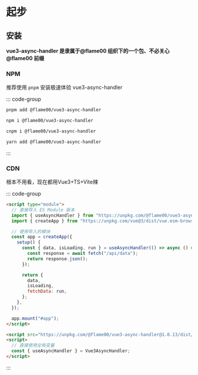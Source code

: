 # 起步

## 安装

**vue3-async-handler 是隶属于@flame00 组织下的一个包、不必关心@flame00 前缀**

### NPM

推荐使用 `pnpm` 安装极速体验 vue3-async-handler

::: code-group

```sh [pnpm]
pnpm add @flame00/vue3-async-handler
```

```sh [npm]
npm i @flame00/vue3-async-handler
```

```sh [cnpm]
cnpm i @flame00/vue3-async-handler
```

```sh [yarn]
yarn add @flame00/vue3-async-handler
```

:::

### CDN

根本不用看，现在都用Vue3+TS+Vite辣

::: code-group

```html [ES Module]
<script type="module">
  // 直接导入 ES Module 版本
  import { useAsyncHandler } from "https://unpkg.com/@flame00/vue3-async-handler@1.0.13/dist/vue3-async-handler.es.js";
  import { createApp } from "https://unpkg.com/vue@3/dist/vue.esm-browser.js";

  // 使用导入的模块
  const app = createApp({
    setup() {
      const { data, isLoading, run } = useAsyncHandler(() => async () => {
        const response = await fetch("/api/data");
        return response.json();
      });

      return {
        data,
        isLoading,
        fetchData: run,
      };
    },
  });

  app.mount("#app");
</script>
```

```html [浏览器全局变量方式]
<script src="https://unpkg.com/@flame00/vue3-async-handler@1.0.13/dist/vue3-async-handler.umd.js"></script>
<script>
  // 直接使用全局变量
  const { useAsyncHandler } = Vue3AsyncHandler;
</script>
```

:::
